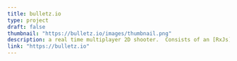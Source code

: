```yaml
---
title: bulletz.io
type: project
draft: false
thumbnail: "https://bulletz.io/images/thumbnail.png"
description: a real time multiplayer 2D shooter.  Consists of an [RxJs](https://rxjs-dev.firebaseapp.com/) frontend and an [elixir](https://elixir-lang.org/) backend.
link: "https://bulletz.io"
---
```

